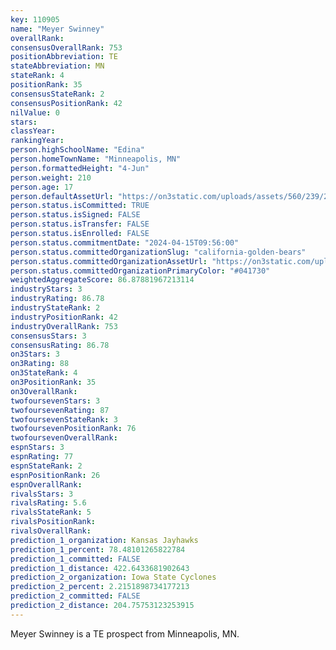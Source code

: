```yaml
---
key: 110905
name: "Meyer Swinney"
overallRank: 
consensusOverallRank: 753
positionAbbreviation: TE
stateAbbreviation: MN
stateRank: 4
positionRank: 35
consensusStateRank: 2
consensusPositionRank: 42
nilValue: 0
stars: 
classYear: 
rankingYear: 
person.highSchoolName: "Edina"
person.homeTownName: "Minneapolis, MN"
person.formattedHeight: "4-Jun"
person.weight: 210
person.age: 17
person.defaultAssetUrl: "https://on3static.com/uploads/assets/560/239/239560.png"
person.status.isCommitted: TRUE
person.status.isSigned: FALSE
person.status.isTransfer: FALSE
person.status.isEnrolled: FALSE
person.status.commitmentDate: "2024-04-15T09:56:00"
person.status.committedOrganizationSlug: "california-golden-bears"
person.status.committedOrganizationAssetUrl: "https://on3static.com/uploads/assets/858/149/149858.svg"
person.status.committedOrganizationPrimaryColor: "#041730"
weightedAggregateScore: 86.87881967213114
industryStars: 3
industryRating: 86.78
industryStateRank: 2
industryPositionRank: 42
industryOverallRank: 753
consensusStars: 3
consensusRating: 86.78
on3Stars: 3
on3Rating: 88
on3StateRank: 4
on3PositionRank: 35
on3OverallRank: 
twofoursevenStars: 3
twofoursevenRating: 87
twofoursevenStateRank: 3
twofoursevenPositionRank: 76
twofoursevenOverallRank: 
espnStars: 3
espnRating: 77
espnStateRank: 2
espnPositionRank: 26
espnOverallRank: 
rivalsStars: 3
rivalsRating: 5.6
rivalsStateRank: 5
rivalsPositionRank: 
rivalsOverallRank: 
prediction_1_organization: Kansas Jayhawks
prediction_1_percent: 78.48101265822784
prediction_1_committed: FALSE
prediction_1_distance: 422.6433681902643
prediction_2_organization: Iowa State Cyclones
prediction_2_percent: 2.2151898734177213
prediction_2_committed: FALSE
prediction_2_distance: 204.75753123253915
---
```

Meyer Swinney is a TE prospect from Minneapolis, MN.